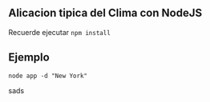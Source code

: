 ## Alicacion tipica del Clima con NodeJS

Recuerde ejecutar ```npm install```

## Ejemplo 

```
node app -d "New York"
```
sads
